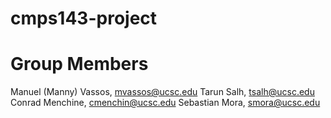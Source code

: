 # cmps143-project

Group Members
=============
Manuel (Manny) Vassos, mvassos@ucsc.edu
Tarun Salh, tsalh@ucsc.edu
Conrad Menchine, cmenchin@ucsc.edu
Sebastian Mora, smora@ucsc.edu
